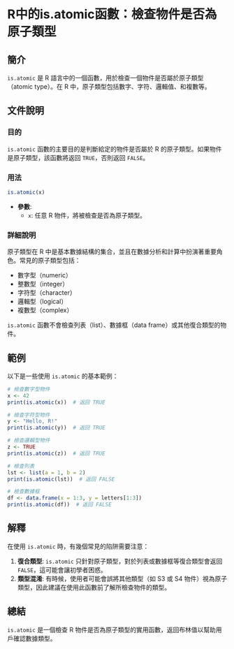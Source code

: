 <!--
Meta Description: # R中的is.atomic函數：檢查物件是否為原子類型 ## 簡介 `is.atomic` 是 R 語言中的一個函數，用於檢查一個物件是否屬於原子類型（atomic type）。在 R 中，原子類型包括數字、字符、邏輯值、和複數等。 ## 文件說明 ### 目的 `is.atomic` 函數的主要...
Meta Keywords: atomic, true, print, false, list
-->

# R中的is.atomic函數：檢查物件是否為原子類型

## 簡介
`is.atomic` 是 R 語言中的一個函數，用於檢查一個物件是否屬於原子類型（atomic type）。在 R 中，原子類型包括數字、字符、邏輯值、和複數等。

## 文件說明
### 目的
`is.atomic` 函數的主要目的是判斷給定的物件是否屬於 R 的原子類型。如果物件是原子類型，該函數將返回 `TRUE`，否則返回 `FALSE`。

### 用法
```R
is.atomic(x)
```
- **參數**:
  - `x`: 任意 R 物件，將被檢查是否為原子類型。

### 詳細說明
原子類型在 R 中是基本數據結構的集合，並且在數據分析和計算中扮演著重要角色。常見的原子類型包括：
- 數字型（numeric）
- 整數型（integer）
- 字符型（character）
- 邏輯型（logical）
- 複數型（complex）

`is.atomic` 函數不會檢查列表（list）、數據框（data frame）或其他復合類型的物件。

## 範例
以下是一些使用 `is.atomic` 的基本範例：

```R
# 檢查數字型物件
x <- 42
print(is.atomic(x))  # 返回 TRUE

# 檢查字符型物件
y <- "Hello, R!"
print(is.atomic(y))  # 返回 TRUE

# 檢查邏輯型物件
z <- TRUE
print(is.atomic(z))  # 返回 TRUE

# 檢查列表
lst <- list(a = 1, b = 2)
print(is.atomic(lst))  # 返回 FALSE

# 檢查數據框
df <- data.frame(x = 1:3, y = letters[1:3])
print(is.atomic(df))  # 返回 FALSE
```

## 解釋
在使用 `is.atomic` 時，有幾個常見的陷阱需要注意：
1. **復合類型**: `is.atomic` 只針對原子類型，對於列表或數據框等復合類型會返回 `FALSE`，這可能會讓初學者困惑。
2. **類型混淆**: 有時候，使用者可能會誤將其他類型（如 S3 或 S4 物件）視為原子類型，因此建議在使用此函數前了解所檢查物件的類型。

## 總結
`is.atomic` 是一個檢查 R 物件是否為原子類型的實用函數，返回布林值以幫助用戶確認數據類型。